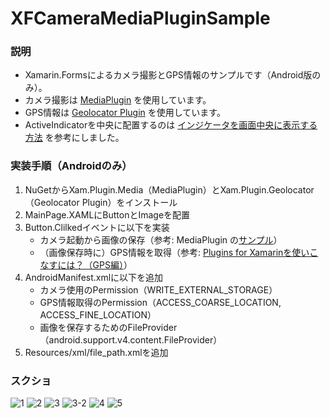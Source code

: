 # XFCameraMediaPluginSample
### 説明
- Xamarin.Formsによるカメラ撮影とGPS情報のサンプルです（Android版のみ）。
- カメラ撮影は [MediaPlugin](https://github.com/jamesmontemagno/MediaPlugin) を使用しています。
- GPS情報は [Geolocator Plugin](https://github.com/jamesmontemagno/Xamarin.Plugins/tree/master/Geolocator) を使用しています。
- ActiveIndicatorを中央に配置するのは [インジケータを画面中央に表示する方法](http://itblogdsi.blog.fc2.com/blog-entry-193.html) を参考にしました。
### 実装手順（Androidのみ）
1. NuGetからXam.Plugin.Media（MediaPlugin）とXam.Plugin.Geolocator（Geolocator Plugin）をインストール
1. MainPage.XAMLにButtonとImageを配置
1. Button.Clilkedイベントに以下を実装
    - カメラ起動から画像の保存（参考: MediaPlugin の[サンプル](https://github.com/jamesmontemagno/MediaPlugin/tree/master/samples)）
    - （画像保存時に）GPS情報を取得（参考: [Plugins for Xamarinを使いこなすには？（GPS編）](https://www.buildinsider.net/mobile/xamarintips/0063)）
1. AndroidManifest.xmlに以下を追加
    - カメラ使用のPermission（WRITE_EXTERNAL_STORAGE）
    - GPS情報取得のPermission（ACCESS_COARSE_LOCATION, ACCESS_FINE_LOCATION）
    - 画像を保存するためのFileProvider（android.support.v4.content.FileProvider）
1. Resources/xml/file_path.xmlを追加
### スクショ
![](./assets/1.jpg "1")
![](./assets/2.jpg "2")
![](./assets/3.jpg "3")
![](./assets/3-2.jpg "3-2")
![](./assets/4.jpg "4")
![](./assets/5.jpg "5")

